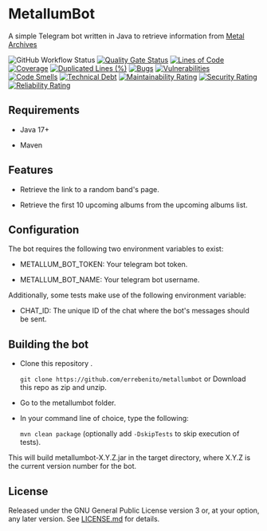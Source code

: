 # MetallumBot

A simple Telegram bot written in Java to retrieve information from [Metal Archives](https://www.metal-archives.com/)

![GitHub Workflow Status](https://img.shields.io/github/actions/workflow/status/errebenito/metallumbot/build.yml?color=%2300aa00&logo=github) [![Quality Gate Status](https://sonarcloud.io/api/project_badges/measure?project=errebenito_metallumbot&metric=alert_status)](https://sonarcloud.io/dashboard?id=errebenito_metallumbot) [![Lines of Code](https://sonarcloud.io/api/project_badges/measure?project=errebenito_metallumbot&metric=ncloc)](https://sonarcloud.io/dashboard?id=errebenito_metallumbot) [![Coverage](https://sonarcloud.io/api/project_badges/measure?project=errebenito_metallumbot&metric=coverage)](https://sonarcloud.io/dashboard?id=errebenito_metallumbot) [![Duplicated Lines (%)](https://sonarcloud.io/api/project_badges/measure?project=errebenito_metallumbot&metric=duplicated_lines_density)](https://sonarcloud.io/dashboard?errebenito_metallumbot) [![Bugs](https://sonarcloud.io/api/project_badges/measure?project=errebenito_metallumbot&metric=bugs)](https://sonarcloud.io/dashboard?id=errebenito_metallumbot) [![Vulnerabilities](https://sonarcloud.io/api/project_badges/measure?project=errebenito_metallumbot&metric=vulnerabilities)](https://sonarcloud.io/dashboard?id=errebenito_metallumbot) [![Code Smells](https://sonarcloud.io/api/project_badges/measure?project=errebenito_metallumbot&metric=code_smells)](https://sonarcloud.io/dashboard?id=errebenito_metallumbot) [![Technical Debt](https://sonarcloud.io/api/project_badges/measure?project=errebenito_metallumbot&metric=sqale_index)](https://sonarcloud.io/dashboard?id=errebenito_metallumbot) [![Maintainability Rating](https://sonarcloud.io/api/project_badges/measure?project=errebenito_metallumbot&metric=sqale_rating)](https://sonarcloud.io/dashboard?id=errebenito_metallumbot) [![Security Rating](https://sonarcloud.io/api/project_badges/measure?project=errebenito_metallumbot&metric=security_rating)](https://sonarcloud.io/dashboard?id=errebenito_metallumbot) [![Reliability Rating](https://sonarcloud.io/api/project_badges/measure?project=errebenito_metallumbot&metric=reliability_rating)](https://sonarcloud.io/dashboard?id=errebenito_metallumbot)

## Requirements

- Java 17+

- Maven

## Features

- Retrieve the link to a random band's page.

- Retrieve the first 10 upcoming albums from the upcoming albums list.

## Configuration
The bot requires the following two environment variables to exist:

- METALLUM_BOT_TOKEN: Your telegram bot token.

- METALLUM_BOT_NAME: Your telegram bot username.

Additionally, some tests make use of the following environment variable:

- CHAT_ID: The unique ID of the chat where the bot's messages should be sent.

## Building the bot

- Clone this repository .

    `git clone https://github.com/errebenito/metallumbot` or Download this repo as zip and unzip.

- Go to the metallumbot folder.

- In your command line of choice, type the following:

    `mvn clean package` (optionally add `-DskipTests` to skip execution of tests).

This will build metallumbot-X.Y.Z.jar in the target directory, where X.Y.Z is the current version number for the bot.

License
-------
Released under the GNU General Public License version 3 or, at your option, any later version.
See [LICENSE.md][license] for details.

[license]: LICENSE.md
